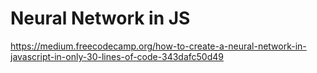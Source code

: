 # Neural Network in JS 

https://medium.freecodecamp.org/how-to-create-a-neural-network-in-javascript-in-only-30-lines-of-code-343dafc50d49
